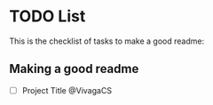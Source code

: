 # TODO List

This is the checklist of tasks to make a good readme:

## Making a good readme
- [ ] Project Title @VivagaCS
  